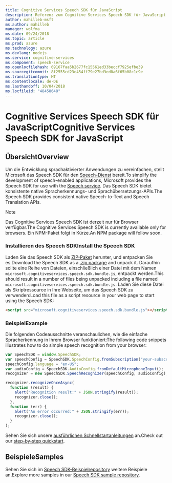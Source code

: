 ```yaml
---
title: Cognitive Services Speech SDK für JavaScript
description: Referenz zum Cognitive Services Speech SDK für JavaScript
author: mahilleb-msft
ms.author: mahilleb
manager: wolfma
ms.date: 09/24/2018
ms.topic: article
ms.prod: azure
ms.technology: azure
ms.devlang: nodejs
ms.service: cognitive-services
ms.component: speech-service
ms.openlocfilehash: 69167faa5b2677fc15561ed33beccf7925efbe39
ms.sourcegitcommit: 8f2555cd23e454ff79e27bd3ed0a6f65b08c1c9e
ms.translationtype: HT
ms.contentlocale: de-DE
ms.lasthandoff: 10/04/2018
ms.locfileid: "48458648"
---
```

# <a name="cognitive-services-speech-sdk-for-javascript"></a><span data-ttu-id="8c37c-103">Cognitive Services Speech SDK für JavaScript</span><span class="sxs-lookup"><span data-stu-id="8c37c-103">Cognitive Services Speech SDK for JavaScript</span></span>

## <a name="overview"></a><span data-ttu-id="8c37c-104">Übersicht</span><span class="sxs-lookup"><span data-stu-id="8c37c-104">Overview</span></span>

<span data-ttu-id="8c37c-105">Um die Entwicklung sprachaktivierter Anwendungen zu vereinfachen, stellt Microsoft das Speech SDK für den [Speech-Dienst](https://aka.ms/csspeech) bereit.</span><span class="sxs-lookup"><span data-stu-id="8c37c-105">To simplify the development of speech-enabled applications, Microsoft provides the Speech SDK for use with the [Speech service](https://aka.ms/csspeech).</span></span>
<span data-ttu-id="8c37c-106">Das Speech SDK bietet konsistente native Spracherkennungs- und Sprachübersetzungs-APIs.</span><span class="sxs-lookup"><span data-stu-id="8c37c-106">The Speech SDK provides consistent native Speech-to-Text and Speech Translation APIs.</span></span>

> [!NOTE]
> <span data-ttu-id="8c37c-107">Das Cognitive Services Speech SDK ist derzeit nur für Browser verfügbar.</span><span class="sxs-lookup"><span data-stu-id="8c37c-107">The Cognitive Services Speech SDK is currently available only for browsers.</span></span>
> <span data-ttu-id="8c37c-108">Ein NPM-Paket folgt in Kürze.</span><span class="sxs-lookup"><span data-stu-id="8c37c-108">An NPM package will follow soon.</span></span>

### <a name="install-the-speech-sdk"></a><span data-ttu-id="8c37c-109">Installieren des Speech SDK</span><span class="sxs-lookup"><span data-stu-id="8c37c-109">Install the Speech SDK</span></span>

<span data-ttu-id="8c37c-110">Laden Sie das Speech SDK als [ZIP-Paket](https://aka.ms/csspeech/jsbrowserpackage) herunter, und entpacken Sie es.</span><span class="sxs-lookup"><span data-stu-id="8c37c-110">Download the Speech SDK as a [.zip package](https://aka.ms/csspeech/jsbrowserpackage) and unpack it.</span></span>
<span data-ttu-id="8c37c-111">Daraufhin sollte eine Reihe von Dateien, einschließlich einer Datei mit dem Namen `microsoft.cognitiveservices.speech.sdk.bundle.js`, entpackt werden.</span><span class="sxs-lookup"><span data-stu-id="8c37c-111">This should result in a number of files being unpacked including a file named `microsoft.cognitiveservices.speech.sdk.bundle.js`.</span></span>
<span data-ttu-id="8c37c-112">Laden Sie diese Datei als Skriptressource in Ihre Webseite, um das Speech SDK zu verwenden:</span><span class="sxs-lookup"><span data-stu-id="8c37c-112">Load this file as a script resource in your web page to start using the Speech SDK:</span></span>

```html
<script src="microsoft.cognitiveservices.speech.sdk.bundle.js"></script>
```

### <a name="example"></a><span data-ttu-id="8c37c-113">Beispiel</span><span class="sxs-lookup"><span data-stu-id="8c37c-113">Example</span></span> 

<span data-ttu-id="8c37c-114">Die folgenden Codeausschnitte veranschaulichen, wie die einfache Spracherkennung in Ihrem Browser funktioniert:</span><span class="sxs-lookup"><span data-stu-id="8c37c-114">The following code snippets illustrates how to do simple speech recognition from your browser:</span></span>

```javascript 
var SpeechSDK = window.SpeechSDK;
var speechConfig = SpeechSDK.SpeechConfig.fromSubscription("your-subscription-key", "your-service-region");
speechConfig.language = "en-US";
var audioConfig = SpeechSDK.AudioConfig.fromDefaultMicrophoneInput();
recognizer = new SpeechSDK.SpeechRecognizer(speechConfig, audioConfig);

recognizer.recognizeOnceAsync(
  function (result) {
    alert("Recognition result:" + JSON.stringify(result));
    recognizer.close();
  },
  function (err) {
    alert("An error occurred:" + JSON.stringify(err));
    recognizer.close();
  }
);
``` 

<span data-ttu-id="8c37c-115">Sehen Sie sich unsere [ausführlichen Schnellstartanleitungen](/azure/cognitive-services/speech-service/quickstart-js-browser) an.</span><span class="sxs-lookup"><span data-stu-id="8c37c-115">Check out our [step-by-step quickstart](/azure/cognitive-services/speech-service/quickstart-js-browser).</span></span>

## <a name="samples"></a><span data-ttu-id="8c37c-116">Beispiele</span><span class="sxs-lookup"><span data-stu-id="8c37c-116">Samples</span></span>

<span data-ttu-id="8c37c-117">Sehen Sie sich im [Speech SDK-Beispielrepository](https://aka.ms/csspeech/samples) weitere Beispiele an.</span><span class="sxs-lookup"><span data-stu-id="8c37c-117">Explore more samples in our [Speech SDK sample repository](https://aka.ms/csspeech/samples).</span></span>
